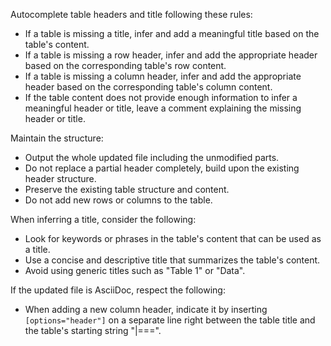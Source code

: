 Autocomplete table headers and title following these rules:
* If a table is missing a title, infer and add a meaningful title based on the table's content.
* If a table is missing a row header, infer and add the appropriate header based on the corresponding table's row content.
* If a table is missing a column header, infer and add the appropriate header based on the corresponding table's column content.
* If the table content does not provide enough information to infer a meaningful header or title, leave a comment explaining the missing header or title.

Maintain the structure:
* Output the whole updated file including the unmodified parts.
* Do not replace a partial header completely, build upon the existing header structure.
* Preserve the existing table structure and content.
* Do not add new rows or columns to the table.

When inferring a title, consider the following:
* Look for keywords or phrases in the table's content that can be used as a title.
* Use a concise and descriptive title that summarizes the table's content.
* Avoid using generic titles such as "Table 1" or "Data".

If the updated file is AsciiDoc, respect the following:
* When adding a new column header, indicate it by inserting `[options="header"]` on a separate line right between the table title and the table's starting string "|===". 